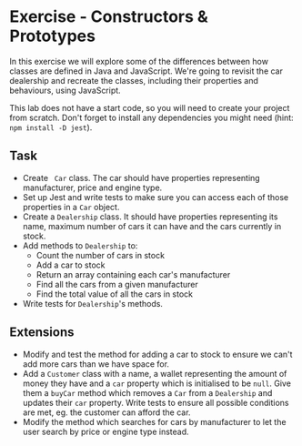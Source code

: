 # Exercise - Constructors & Prototypes

In this exercise we will explore some of the differences between how classes are defined in Java and JavaScript. We're going to revisit the car dealership and recreate the classes, including their properties and behaviours, using JavaScript.

This lab does not have a start code, so you will need to create your project from scratch. Don't forget to install any dependencies you might need (hint: `npm install -D jest`).

## Task

- Create ` Car` class. The car should have properties representing manufacturer, price and engine type.
- Set up Jest and write tests to make sure you can access each of those properties in a `Car` object.
- Create a `Dealership` class. It should have properties representing its name, maximum number of cars it can have and the cars currently in stock.
- Add methods to `Dealership` to:
	- Count the number of cars in stock
	- Add a car to stock
	- Return an array containing each car's manufacturer
	- Find all the cars from a given manufacturer
	- Find the total value of all the cars in stock
- Write tests for `Dealership`'s methods.

## Extensions

- Modify and test the method for adding a car to stock to ensure we can't add more cars than we have space for.
- Add a `Customer` class with a name, a wallet representing the amount of money they have and a `car` property which is initialised to be `null`. Give them a `buyCar` method which removes a `Car` from a `Dealership` and updates their `car` property. Write tests to ensure all possible conditions are met, eg. the customer can afford the car.
- Modify the method which searches for cars by manufacturer to let the user search by price or engine type instead.
